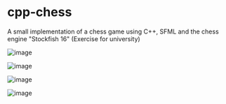 # cpp-chess
A small implementation of a chess game using C++, SFML and the chess engine "Stockfish 16" (Exercise for university)

![image](https://github.com/markus-senger/cpp-chess/assets/77236323/b770f14c-9bf6-4ba1-af9d-24468b4ded07)

![image](https://github.com/markus-senger/cpp-chess/assets/77236323/b796d6a5-1424-46f4-8c5d-137a67e70b2c)

![image](https://github.com/markus-senger/cpp-chess/assets/77236323/ceb94fc1-ba1b-4eab-a5a2-519c3bf14c69)

![image](https://github.com/markus-senger/cpp-chess/assets/77236323/e078b856-53ad-4ee6-9f39-78fa8030770a)





